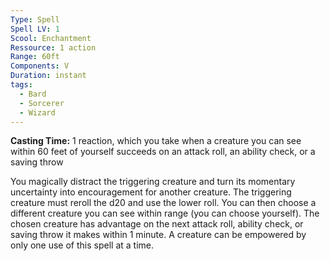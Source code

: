 ```yaml
---
Type: Spell
Spell LV: 1
Scool: Enchantment
Ressource: 1 action
Range: 60ft
Components: V
Duration: instant
tags:
  - Bard
  - Sorcerer
  - Wizard
---
```

**Casting Time:** 1 reaction, which you take when a creature you can see within 60 feet of yourself succeeds on an attack roll, an ability check, or a saving throw  

You magically distract the triggering creature and turn its momentary uncertainty into encouragement for another creature. The triggering creature must reroll the d20 and use the lower roll.
You can then choose a different creature you can see within range (you can choose yourself). The chosen creature has advantage on the next attack roll, ability check, or saving throw it makes within 1 minute. A creature can be empowered by only one use of this spell at a time.